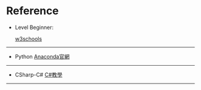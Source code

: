 # Reference

* Level Beginner: </p>
[w3schools](https://www.w3schools.com/)
----
* Python
[Anaconda官網](https://www.anaconda.com/)
----
* CSharp-C#
[C#教學](http://www.runoob.com/csharp/csharp-tutorial.html)
----

